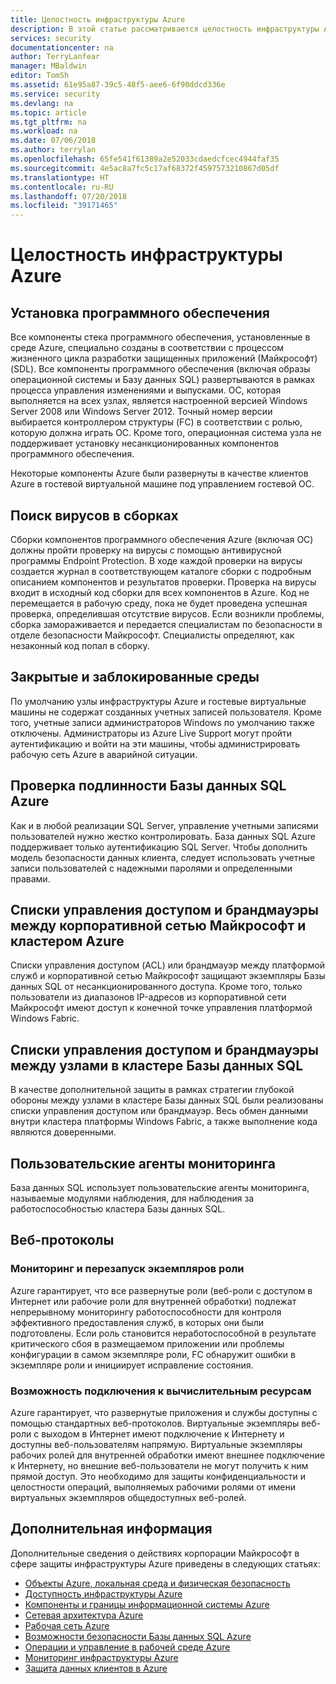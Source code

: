 ```yaml
---
title: Целостность инфраструктуры Azure
description: В этой статье рассматривается целостность инфраструктуры Azure.
services: security
documentationcenter: na
author: TerryLanfear
manager: MBaldwin
editor: TomSh
ms.assetid: 61e95a87-39c5-48f5-aee6-6f90ddcd336e
ms.service: security
ms.devlang: na
ms.topic: article
ms.tgt_pltfrm: na
ms.workload: na
ms.date: 07/06/2018
ms.author: terrylan
ms.openlocfilehash: 65fe541f61389a2e52033cdaedcfcec4944faf35
ms.sourcegitcommit: 4e5ac8a7fc5c17af68372f4597573210867d05df
ms.translationtype: HT
ms.contentlocale: ru-RU
ms.lasthandoff: 07/20/2018
ms.locfileid: "39171465"
---
```

# <a name="azure-infrastructure-integrity"></a>Целостность инфраструктуры Azure

## <a name="software-installation"></a>Установка программного обеспечения
Все компоненты стека программного обеспечения, установленные в среде Azure, специально созданы в соответствии с процессом жизненного цикла разработки защищенных приложений (Майкрософт) (SDL). Все компоненты программного обеспечения (включая образы операционной системы и Базу данных SQL) развертываются в рамках процесса управления изменениями и выпусками. ОС, которая выполняется на всех узлах, является настроенной версией Windows Server 2008 или Windows Server 2012. Точный номер версии выбирается контроллером структуры (FC) в соответствии с ролью, которую должна играть ОС. Кроме того, операционная система узла не поддерживает установку несанкционированных компонентов программного обеспечения.

Некоторые компоненты Azure были развернуты в качестве клиентов Azure в гостевой виртуальной машине под управлением гостевой ОС.

## <a name="virus-scans-on-builds"></a>Поиск вирусов в сборках
Сборки компонентов программного обеспечения Azure (включая ОС) должны пройти проверку на вирусы с помощью антивирусной программы Endpoint Protection. В ходе каждой проверки на вирусы создается журнал в соответствующем каталоге сборки с подробным описанием компонентов и результатов проверки. Проверка на вирусы входит в исходный код сборки для всех компонентов в Azure. Код не перемещается в рабочую среду, пока не будет проведена успешная проверка, определившая отсутствие вирусов. Если возникли проблемы, сборка замораживается и передается специалистам по безопасности в отделе безопасности Майкрософт. Специалисты определяют, как незаконный код попал в сборку.

## <a name="closed-and-locked-environment"></a>Закрытые и заблокированные среды
По умолчанию узлы инфраструктуры Azure и гостевые виртуальные машины не содержат созданных учетных записей пользователя. Кроме того, учетные записи администраторов Windows по умолчанию также отключены. Администраторы из Azure Live Support могут пройти аутентификацию и войти на эти машины, чтобы администрировать рабочую сеть Azure в аварийной ситуации.

## <a name="azure-sql-database-authentication"></a>Проверка подлинности Базы данных SQL Azure
Как и в любой реализации SQL Server, управление учетными записями пользователей нужно жестко контролировать. База данных SQL Azure поддерживает только аутентификацию SQL Server. Чтобы дополнить модель безопасности данных клиента, следует использовать учетные записи пользователей с надежными паролями и определенными правами.

## <a name="acls-and-firewalls-between-the-microsoft-corporate-network-and-an-azure-cluster"></a>Списки управления доступом и брандмауэры между корпоративной сетью Майкрософт и кластером Azure
Списки управления доступом (ACL) или брандмауэр между платформой служб и корпоративной сетью Майкрософт защищают экземпляры Базы данных SQL от несанкционированного доступа. Кроме того, только пользователи из диапазонов IP-адресов из корпоративной сети Майкрософт имеют доступ к конечной точке управления платформой Windows Fabric.

## <a name="acls-and-firewalls-between-nodes-in-a-sql-database-cluster"></a>Списки управления доступом и брандмауэры между узлами в кластере Базы данных SQL
В качестве дополнительной защиты в рамках стратегии глубокой обороны между узлами в кластере Базы данных SQL были реализованы списки управления доступом или брандмауэр. Весь обмен данными внутри кластера платформы Windows Fabric, а также выполнение кода являются доверенными.

## <a name="custom-monitoring-agents"></a>Пользовательские агенты мониторинга
База данных SQL использует пользовательские агенты мониторинга, называемые модулями наблюдения, для наблюдения за работоспособностью кластера Базы данных SQL.

## <a name="web-protocols"></a>Веб-протоколы

### <a name="role-instance-monitoring-and-restart"></a>Мониторинг и перезапуск экземпляров роли
Azure гарантирует, что все развернутые роли (веб-роли с доступом в Интернет или рабочие роли для внутренней обработки) подлежат непрерывному мониторингу работоспособности для контроля эффективного предоставления служб, в которых они были подготовлены. Если роль становится неработоспособной в результате критического сбоя в размещаемом приложении или проблемы конфигурации в самом экземпляре роли, FC обнаружит ошибки в экземпляре роли и инициирует исправление состояния.

### <a name="compute-connectivity"></a>Возможность подключения к вычислительным ресурсам
Azure гарантирует, что развернутые приложения и службы доступны с помощью стандартных веб-протоколов. Виртуальные экземпляры веб-роли с выходом в Интернет имеют подключение к Интернету и доступны веб-пользователям напрямую. Виртуальные экземпляры рабочих ролей для внутренней обработки имеют внешнее подключение к Интернету, но внешние веб-пользователи не могут получить к ним прямой доступ. Это необходимо для защиты конфиденциальности и целостности операций, выполняемых рабочими ролями от имени виртуальных экземпляров общедоступных веб-ролей.

## <a name="next-steps"></a>Дополнительная информация
Дополнительные сведения о действиях корпорации Майкрософт в сфере защиты инфраструктуры Azure приведены в следующих статьях:

- [Объекты Azure, локальная среда и физическая безопасность](azure-physical-security.md)
- [Доступность инфраструктуры Azure](azure-infrastructure-availability.md)
- [Компоненты и границы информационной системы Azure](azure-infrastructure-components.md)
- [Сетевая архитектура Azure](azure-infrastructure-network.md)
- [Рабочая сеть Azure](azure-production-network.md)
- [Возможности безопасности Базы данных SQL Azure](azure-infrastructure-sql.md)
- [Операции и управление в рабочей среде Azure](azure-infrastructure-operations.md)
- [Мониторинг инфраструктуры Azure](azure-infrastructure-monitoring.md)
- [Защита данных клиентов в Azure](azure-protection-of-customer-data.md)
